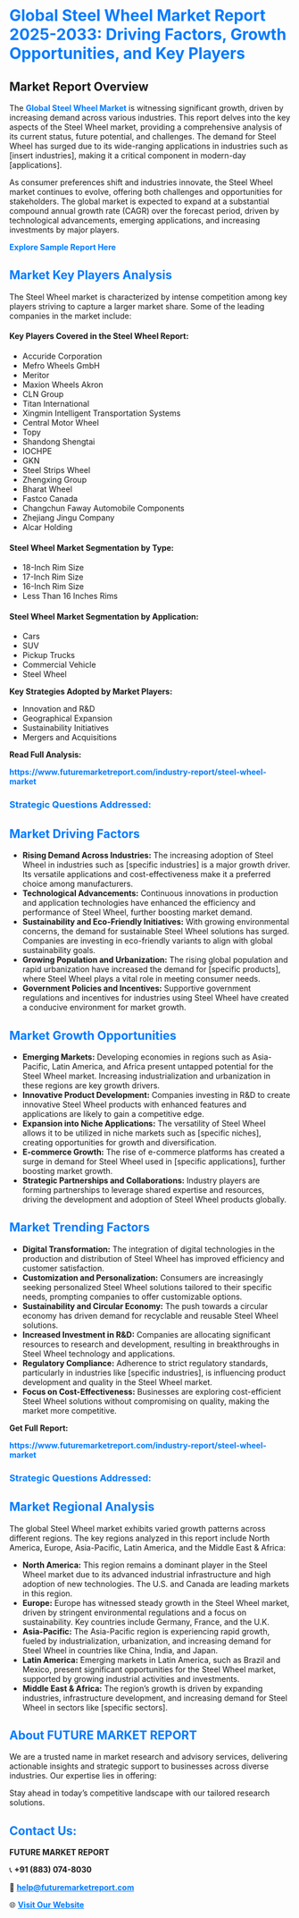<h1 style="color: #007BFF;">Global Steel Wheel Market Report 2025-2033: Driving Factors, Growth Opportunities, and Key Players</h1>

<section id="overview">
<h2>Market Report Overview</h2>
<p>The <a href="https://www.futuremarketreport.com/industry-report/steel-wheel-market" style="color: #007BFF; text-decoration: none;"><strong>Global Steel Wheel Market</strong></a> is witnessing significant growth, driven by increasing demand across various industries. This report delves into the key aspects of the Steel Wheel market, providing a comprehensive analysis of its current status, future potential, and challenges. The demand for Steel Wheel has surged due to its wide-ranging applications in industries such as [insert industries], making it a critical component in modern-day [applications].</p>
<p>As consumer preferences shift and industries innovate, the Steel Wheel market continues to evolve, offering both challenges and opportunities for stakeholders. The global market is expected to expand at a substantial compound annual growth rate (CAGR) over the forecast period, driven by technological advancements, emerging applications, and increasing investments by major players.</p>
</section>

<section id="overview">
<p><a href="https://www.futuremarketreport.com/request-sample/reportId=116413" style="color: #007BFF; text-decoration: none;"><strong>Explore Sample Report Here</strong></a></p>
</section>

<section id="key-players">
<h2 style="color: #007BFF;">Market Key Players Analysis</h2>
<p>The Steel Wheel market is characterized by intense competition among key players striving to capture a larger market share. Some of the leading companies in the market include:</p>
<h4>Key Players Covered in the Steel Wheel Report:</h4>
<ul><li>Accuride Corporation</li><li>Mefro Wheels GmbH</li><li>Meritor</li><li>Maxion Wheels Akron</li><li>CLN Group</li><li>Titan International</li><li>Xingmin Intelligent Transportation Systems</li><li>Central Motor Wheel</li><li>Topy</li><li>Shandong Shengtai</li><li>IOCHPE</li><li>GKN</li><li>Steel Strips Wheel</li><li>Zhengxing Group</li><li>Bharat Wheel</li><li>Fastco Canada</li><li>Changchun Faway Automobile Components</li><li>Zhejiang Jingu Company</li><li>Alcar Holding</li></ul>
<h4>Steel Wheel Market Segmentation by Type:</h4>
<ul><li>18-Inch Rim Size</li><li>17-Inch Rim Size</li><li>16-Inch Rim Size</li><li>Less Than 16 Inches Rims</li></ul>

<h4>Steel Wheel Market Segmentation by Application:</h4>
<ul><li>Cars</li><li>SUV</li><li>Pickup Trucks</li><li>Commercial Vehicle</li><li>Steel Wheel</li></ul>
<p><strong>Key Strategies Adopted by Market Players:</strong></p>
<ul>
<li>Innovation and R&D</li>
<li>Geographical Expansion</li>
<li>Sustainability Initiatives</li>
<li>Mergers and Acquisitions</li>
</ul>
</section>

<section>
<p><strong>Read Full Analysis: </strong></p><a href="https://www.futuremarketreport.com/industry-report/steel-wheel-market" style="color: #007BFF; text-decoration: none;"><strong>https://www.futuremarketreport.com/industry-report/steel-wheel-market</strong></a>
<h3 style="color: #007BFF;">Strategic Questions Addressed:</h3>
</section>

<section id="driving-factors">
<h2 style="color: #007BFF;">Market Driving Factors</h2>
<ul>
<li><strong>Rising Demand Across Industries:</strong> The increasing adoption of Steel Wheel in industries such as [specific industries] is a major growth driver. Its versatile applications and cost-effectiveness make it a preferred choice among manufacturers.</li>
<li><strong>Technological Advancements:</strong> Continuous innovations in production and application technologies have enhanced the efficiency and performance of Steel Wheel, further boosting market demand.</li>
<li><strong>Sustainability and Eco-Friendly Initiatives:</strong> With growing environmental concerns, the demand for sustainable Steel Wheel solutions has surged. Companies are investing in eco-friendly variants to align with global sustainability goals.</li>
<li><strong>Growing Population and Urbanization:</strong> The rising global population and rapid urbanization have increased the demand for [specific products], where Steel Wheel plays a vital role in meeting consumer needs.</li>
<li><strong>Government Policies and Incentives:</strong> Supportive government regulations and incentives for industries using Steel Wheel have created a conducive environment for market growth.</li>
</ul>
</section>

<section id="growth-opportunities">
<h2 style="color: #007BFF;">Market Growth Opportunities</h2>
<ul>
<li><strong>Emerging Markets:</strong> Developing economies in regions such as Asia-Pacific, Latin America, and Africa present untapped potential for the Steel Wheel market. Increasing industrialization and urbanization in these regions are key growth drivers.</li>
<li><strong>Innovative Product Development:</strong> Companies investing in R&D to create innovative Steel Wheel products with enhanced features and applications are likely to gain a competitive edge.</li>
<li><strong>Expansion into Niche Applications:</strong> The versatility of Steel Wheel allows it to be utilized in niche markets such as [specific niches], creating opportunities for growth and diversification.</li>
<li><strong>E-commerce Growth:</strong> The rise of e-commerce platforms has created a surge in demand for Steel Wheel used in [specific applications], further boosting market growth.</li>
<li><strong>Strategic Partnerships and Collaborations:</strong> Industry players are forming partnerships to leverage shared expertise and resources, driving the development and adoption of Steel Wheel products globally.</li>
</ul>
</section>

<section id="trending-factors">
<h2 style="color: #007BFF;">Market Trending Factors</h2>
<ul>
<li><strong>Digital Transformation:</strong> The integration of digital technologies in the production and distribution of Steel Wheel has improved efficiency and customer satisfaction.</li>
<li><strong>Customization and Personalization:</strong> Consumers are increasingly seeking personalized Steel Wheel solutions tailored to their specific needs, prompting companies to offer customizable options.</li>
<li><strong>Sustainability and Circular Economy:</strong> The push towards a circular economy has driven demand for recyclable and reusable Steel Wheel solutions.</li>
<li><strong>Increased Investment in R&D:</strong> Companies are allocating significant resources to research and development, resulting in breakthroughs in Steel Wheel technology and applications.</li>
<li><strong>Regulatory Compliance:</strong> Adherence to strict regulatory standards, particularly in industries like [specific industries], is influencing product development and quality in the Steel Wheel market.</li>
<li><strong>Focus on Cost-Effectiveness:</strong> Businesses are exploring cost-efficient Steel Wheel solutions without compromising on quality, making the market more competitive.</li>
</ul>
</section>

<section>
<p><strong>Get Full Report: </strong></p><a href="https://www.futuremarketreport.com/industry-report/steel-wheel-market" style="color: #007BFF; text-decoration: none;"><strong>https://www.futuremarketreport.com/industry-report/steel-wheel-market</strong></a>
<h3 style="color: #007BFF;">Strategic Questions Addressed:</h3>
</section>


<section id="regional-analysis">
<h2 style="color: #007BFF;">Market Regional Analysis</h2>
<p>The global Steel Wheel market exhibits varied growth patterns across different regions. The key regions analyzed in this report include North America, Europe, Asia-Pacific, Latin America, and the Middle East & Africa:</p>
<ul>
<li><strong>North America:</strong> This region remains a dominant player in the Steel Wheel market due to its advanced industrial infrastructure and high adoption of new technologies. The U.S. and Canada are leading markets in this region.</li>
<li><strong>Europe:</strong> Europe has witnessed steady growth in the Steel Wheel market, driven by stringent environmental regulations and a focus on sustainability. Key countries include Germany, France, and the U.K.</li>
<li><strong>Asia-Pacific:</strong> The Asia-Pacific region is experiencing rapid growth, fueled by industrialization, urbanization, and increasing demand for Steel Wheel in countries like China, India, and Japan.</li>
<li><strong>Latin America:</strong> Emerging markets in Latin America, such as Brazil and Mexico, present significant opportunities for the Steel Wheel market, supported by growing industrial activities and investments.</li>
<li><strong>Middle East & Africa:</strong> The region’s growth is driven by expanding industries, infrastructure development, and increasing demand for Steel Wheel in sectors like [specific sectors].</li>
</ul>
</section>

<footer>
<h2 style="color: #007BFF;">About FUTURE MARKET REPORT</h2>
<p>We are a trusted name in market research and advisory services, delivering actionable insights and strategic support to businesses across diverse industries. Our expertise lies in offering:</p>

<p>Stay ahead in today’s competitive landscape with our tailored research solutions.</p>

<h2 style="color: #007BFF;">Contact Us:</h2>
<p><strong>FUTURE MARKET REPORT</strong></p>
<p>📞 <strong>+91 (883) 074-8030</strong></p>
<p>📧 <strong><a href="mailto:help@futuremarketreport.com" style="color: #007BFF;">help@futuremarketreport.com</a></strong></p>
<p>🌐 <strong><a href="https://www.futuremarketreport.com/" style="color: #007BFF;">Visit Our Website</a></strong></p>
</footer>